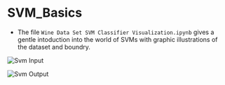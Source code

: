 # SVM_Basics
* The file ```Wine Data Set SVM Classifier Visualization.ipynb``` gives a gentle intoduction into the world of SVMs with graphic illustrations of the dataset and boundry.

![Svm Input](https://github.com/R-Suresh/SVM_Basics/blob/master/images/svm_input.png)

![Svm Output](https://github.com/R-Suresh/SVM_Basics/blob/master/images/svm_output.png)
